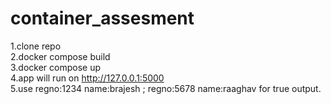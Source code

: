 # container_assesment
1.clone repo </br>
2.docker compose build </br>
3.docker compose up </br>
4.app will run on http://127.0.0.1:5000 </br>
5.use regno:1234 name:brajesh ; regno:5678 name:raaghav for true output.
